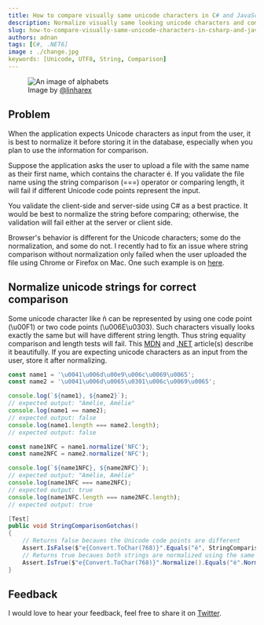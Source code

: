 ```yaml
---
title: How to compare visually same unicode characters in C# and JavaScript 
description: Normalize visually same looking unicode characters and compare to get the accurate results 
slug: how-to-compare-visually-same-unicode-characters-in-csharp-and-javascript 
authors: adnan 
tags: [C#, .NET6]
image : ./change.jpg
keywords: [Unicode, UTF8, String, Comparison]
---
```

<head>

<meta property="og:image:width" content="1200"/>
<meta property="og:image:height" content="670"/>  
<meta name="twitter:creator" content="@madnan_rafiq" />
<meta name="twitter:title" content="How to compare visually same unicode characters in C# and JavaScript" />
<meta name="twitter:description" content="Normalize visually same looking unicode characters and compare to get the accurate results" />
</head>
<figure>
<img src={require('./change.jpg').default} alt="An image of alphabets"/>
<figcaption >Image by <a target="_blank" href="https://unsplash.com/@linharex">@linharex</a></figcaption>
</figure>

## Problem
When the application expects Unicode characters as input from the user, it is best to normalize it before storing it in the database, especially when you plan to use the information for comparison.

Suppose the application asks the user to upload a file with the same name as their first name, which contains the character é. If you validate the file name using the string comparison (===) operator or comparing length, it will fail if different Unicode code points represent the input.

You validate the client-side and server-side using C# as a best practice. It would be best to normalize the string before comparing; otherwise, the validation will fail either at the server or client side.

Browser's behavior is different for the Unicode characters; some do the normalization, and some do not. I recently had to fix an issue where string comparison without normalization only failed when the user uploaded the file using Chrome or Firefox on Mac. One such example is on [here](https://stackoverflow.com/questions/11176603/how-to-avoid-browsers-unicode-normalization-when-submitting-a-form-with-unicode).

## Normalize unicode strings for correct comparison
Some unicode character like ñ can be represented by using one code point (\u00F1) or two code points (\u006E\u0303). Such characters visually looks exactly the same but will have different string length. 
Thus string equality comparison and length tests will fail. This [MDN](https://developer.mozilla.org/en-US/docs/Web/JavaScript/Reference/Global_Objects/String/normalize) and [.NET](https://docs.microsoft.com/en-us/dotnet/api/system.text.normalizationform?view=net-6.0) article(s) describe it beautifully. 
If you are expecting unicode characters as an input from the user, store it after normalizing. 
<!--truncate-->

~~~javascript title="normalize unicode strings before comparison"
const name1 = '\u0041\u006d\u00e9\u006c\u0069\u0065';
const name2 = '\u0041\u006d\u0065\u0301\u006c\u0069\u0065';

console.log(`${name1}, ${name2}`);
// expected output: "Amélie, Amélie"
console.log(name1 == name2);
// expected output: false
console.log(name1.length === name2.length);
// expected output: false

const name1NFC = name1.normalize('NFC');
const name2NFC = name2.normalize('NFC');

console.log(`${name1NFC}, ${name2NFC}`);
// expected output: "Amélie, Amélie"
console.log(name1NFC === name2NFC);
// expected output: true
console.log(name1NFC.length === name2NFC.length);
// expected output: true

~~~

~~~csharp title="String comparison with and without normalize using C#"
[Test]
public void StringComparisonGotchas()
{
    // Returns false becaues the Unicode code points are different
    Assert.IsFalse($"e{Convert.ToChar(768)}".Equals("è", StringComparison.OrdinalIgnoreCase));
    // Returns true becaues both strings are normalized using the same form
    Assert.IsTrue($"e{Convert.ToChar(768)}".Normalize().Equals("è".Normalize(), StringComparison.OrdinalIgnoreCase));
}
~~~


## Feedback
I would love to hear your feedback, feel free to share it on [Twitter](https://twitter.com/madnan_rafiq). 


